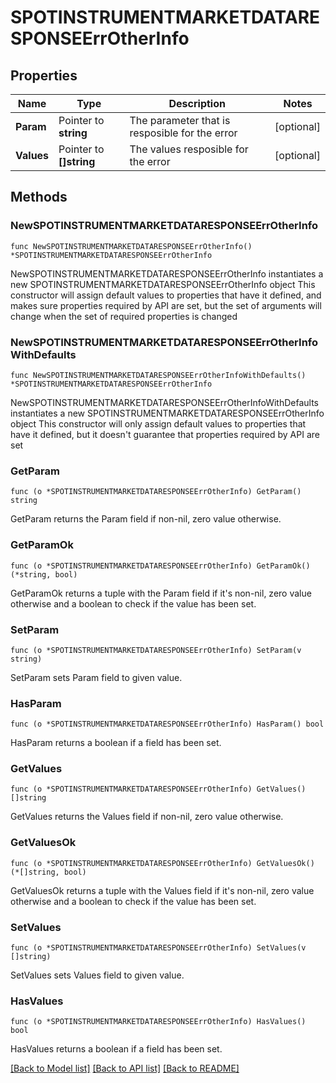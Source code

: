# SPOTINSTRUMENTMARKETDATARESPONSEErrOtherInfo

## Properties

Name | Type | Description | Notes
------------ | ------------- | ------------- | -------------
**Param** | Pointer to **string** | The parameter that is resposible for the error | [optional] 
**Values** | Pointer to **[]string** | The values resposible for the error | [optional] 

## Methods

### NewSPOTINSTRUMENTMARKETDATARESPONSEErrOtherInfo

`func NewSPOTINSTRUMENTMARKETDATARESPONSEErrOtherInfo() *SPOTINSTRUMENTMARKETDATARESPONSEErrOtherInfo`

NewSPOTINSTRUMENTMARKETDATARESPONSEErrOtherInfo instantiates a new SPOTINSTRUMENTMARKETDATARESPONSEErrOtherInfo object
This constructor will assign default values to properties that have it defined,
and makes sure properties required by API are set, but the set of arguments
will change when the set of required properties is changed

### NewSPOTINSTRUMENTMARKETDATARESPONSEErrOtherInfoWithDefaults

`func NewSPOTINSTRUMENTMARKETDATARESPONSEErrOtherInfoWithDefaults() *SPOTINSTRUMENTMARKETDATARESPONSEErrOtherInfo`

NewSPOTINSTRUMENTMARKETDATARESPONSEErrOtherInfoWithDefaults instantiates a new SPOTINSTRUMENTMARKETDATARESPONSEErrOtherInfo object
This constructor will only assign default values to properties that have it defined,
but it doesn't guarantee that properties required by API are set

### GetParam

`func (o *SPOTINSTRUMENTMARKETDATARESPONSEErrOtherInfo) GetParam() string`

GetParam returns the Param field if non-nil, zero value otherwise.

### GetParamOk

`func (o *SPOTINSTRUMENTMARKETDATARESPONSEErrOtherInfo) GetParamOk() (*string, bool)`

GetParamOk returns a tuple with the Param field if it's non-nil, zero value otherwise
and a boolean to check if the value has been set.

### SetParam

`func (o *SPOTINSTRUMENTMARKETDATARESPONSEErrOtherInfo) SetParam(v string)`

SetParam sets Param field to given value.

### HasParam

`func (o *SPOTINSTRUMENTMARKETDATARESPONSEErrOtherInfo) HasParam() bool`

HasParam returns a boolean if a field has been set.

### GetValues

`func (o *SPOTINSTRUMENTMARKETDATARESPONSEErrOtherInfo) GetValues() []string`

GetValues returns the Values field if non-nil, zero value otherwise.

### GetValuesOk

`func (o *SPOTINSTRUMENTMARKETDATARESPONSEErrOtherInfo) GetValuesOk() (*[]string, bool)`

GetValuesOk returns a tuple with the Values field if it's non-nil, zero value otherwise
and a boolean to check if the value has been set.

### SetValues

`func (o *SPOTINSTRUMENTMARKETDATARESPONSEErrOtherInfo) SetValues(v []string)`

SetValues sets Values field to given value.

### HasValues

`func (o *SPOTINSTRUMENTMARKETDATARESPONSEErrOtherInfo) HasValues() bool`

HasValues returns a boolean if a field has been set.


[[Back to Model list]](../README.md#documentation-for-models) [[Back to API list]](../README.md#documentation-for-api-endpoints) [[Back to README]](../README.md)


